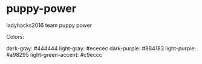 # puppy-power
ladyhacks2016 team puppy power



Colors:

dark-gray: #444444
light-gray: #ececec
dark-purple: #884183
light-purple: #a98295
light-green-accent: #c9eccc